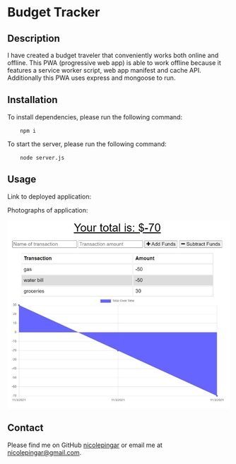 # Budget Tracker 

## Description 

I have created a budget traveler that conveniently works both online and offline. This PWA (progressive web app) is able to work offline because it features a service worker script, web app manifest and cache API. Additionally this PWA uses express and mongoose to run. 

## Installation

To install dependencies, please run the following command: 

        npm i

To start the server, please run the following command:

        node server.js

## Usage

Link to deployed application: 

Photographs of application: 

![Picture of Budget Tracker](images/app.jpg)

## Contact 

Please find me on GitHub [nicolepingar](https://github.com/nicolepingar) or email me at nicolepingar@gmail.com.